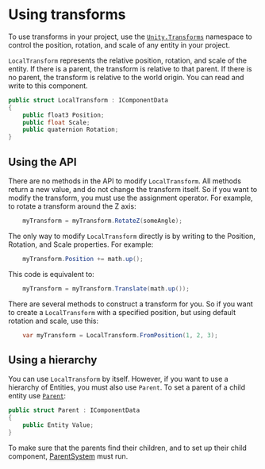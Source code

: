 # Using transforms

To use transforms in your project, use the [`Unity.Transforms`](xref:Unity.Transforms) namespace to control the position, rotation, and scale of any entity in your project.

`LocalTransform` represents the relative position, rotation, and scale of the entity. If there is a parent, the transform is relative to that parent. If there is no parent, the transform is relative to the world origin. You can read and write to this component.

```c#
public struct LocalTransform : IComponentData
{
    public float3 Position;
    public float Scale;
    public quaternion Rotation;
}
```

## Using the API

There are no methods in the API to modify `LocalTransform`. All methods return a new value, and do not change the transform itself. So if you want to modify the transform, you must use the assignment operator. For example, to rotate a transform around the Z axis:

```c#
    myTransform = myTransform.RotateZ(someAngle);
```

The only way to modify `LocalTransform` directly is by writing to the Position, Rotation, and Scale properties. For example:

```c#
    myTransform.Position += math.up();
```

This code is equivalent to:

```c#
    myTransform = myTransform.Translate(math.up());
```

There are several methods to construct a transform for you. So if you want to create a `LocalTransform` with a specified position, but using default rotation and scale, use this:

```c#
    var myTransform = LocalTransform.FromPosition(1, 2, 3);
```

## Using a hierarchy

You can use `LocalTransform` by itself. However, if you want to use a hierarchy of Entities, you must also use `Parent`. To set a parent of a child entity use [`Parent`](xref:Unity.Transforms.Parent):

```c#
public struct Parent : IComponentData
{
    public Entity Value;
}
```

To make sure that the parents find their children, and to set up their child component, [ParentSystem](xref:Unity.Transforms.ParentSystem) must run.
